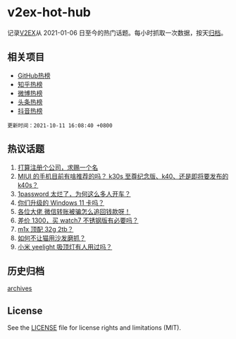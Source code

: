 # v2ex-hot-hub

 记录[V2EX](https://www.v2ex.com/)从 2021-01-06 日至今的热门话题。每小时抓取一次数据，按天[归档](archives)。
 
 ## 相关项目

- [GitHub热榜](https://github.com/lonnyzhang423/github-hot-hub)
- [知乎热榜](https://github.com/lonnyzhang423/zhihu-hot-hub)
- [微博热榜](https://github.com/lonnyzhang423/weibo-hot-hub)
- [头条热榜](https://github.com/lonnyzhang423/toutiao-hot-hub)
- [抖音热榜](https://github.com/lonnyzhang423/douyin-hot-hub)


 `更新时间：2021-10-11 16:08:40 +0800`

## 热议话题

1. [打算注册个公司，求赐一个名](https://www.v2ex.com/t/806941)
1. [MIUI 的手机目前有啥推荐的吗？ k30s 至尊纪念版、k40、还是即将要发布的 k40s？](https://www.v2ex.com/t/806981)
1. [1password 太烂了，为何这么多人开车？](https://www.v2ex.com/t/806965)
1. [你们升级的 Windows 11 卡吗？](https://www.v2ex.com/t/806890)
1. [各位大佬 微信转账被骗怎么追回钱款呀！](https://www.v2ex.com/t/806931)
1. [差价 1300，买 watch7 不锈钢版有必要吗？](https://www.v2ex.com/t/806940)
1. [m1x 顶配 32g 2tb？](https://www.v2ex.com/t/806858)
1. [如何不让猫用沙发磨抓？](https://www.v2ex.com/t/806972)
1. [小米 yeelight 吸顶灯有人用过吗？](https://www.v2ex.com/t/806887)

## 历史归档

[archives](archives)

## License

See the [LICENSE](LICENSE) file for license rights and limitations (MIT).
